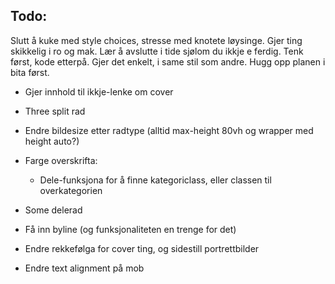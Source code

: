 ## Todo:

Slutt å kuke med style choices, stresse med knotete løysinge. Gjer ting skikkelig i ro og mak.
Lær å avslutte i tide sjølom du ikkje e ferdig. Tenk først, kode etterpå. Gjer det enkelt, i same stil som andre. Hugg opp planen i bita først.

- Gjer innhold til ikkje-lenke om cover

- Three split rad
- Endre bildesize etter radtype (alltid max-height 80vh og wrapper med height auto?)
- Farge overskrifta:
  - Dele-funksjona for å finne kategoriclass, eller classen til overkategorien
- Some delerad

- Få inn byline (og funksjonaliteten en trenge for det)
- Endre rekkefølga for cover ting, og sidestill portrettbilder
- Endre text alignment på mob
